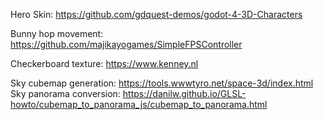 Hero Skin: https://github.com/gdquest-demos/godot-4-3D-Characters

Bunny hop movement: https://github.com/majikayogames/SimpleFPSController

Checkerboard texture: https://www.kenney.nl

Sky cubemap generation: https://tools.wwwtyro.net/space-3d/index.html
Sky panorama conversion: https://danilw.github.io/GLSL-howto/cubemap_to_panorama_js/cubemap_to_panorama.html
